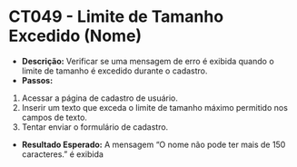 # CT049 - Limite de Tamanho Excedido (Nome)

- **Descrição:** Verificar se uma mensagem de erro é exibida quando o limite de tamanho é excedido durante o cadastro.
- **Passos:**
1. Acessar a página de cadastro de usuário.
2. Inserir um texto que exceda o limite de tamanho máximo permitido nos campos de texto.
3. Tentar enviar o formulário de cadastro.
- **Resultado Esperado:** A mensagem “O nome não pode ter mais de 150 caracteres.” é exibida